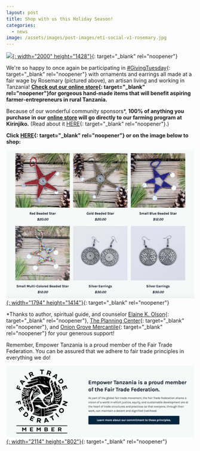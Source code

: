 ```yaml
---
layout: post
title: Shop with us this Holiday Season!
categories:
  - news
image: /assets/images/post-images/eti-social-v1-rosemary.jpg
---
```


[![](/uploads/untitled-design-9.png){: width="2000" height="1428"}](https://shop.empowertz.org/){: target="_blank" rel="noopener"}

We're so happy to once again be participating in [\#GivingTuesday](https://shop.empowertz.org/){: target="_blank" rel="noopener"} with ornaments and earrings all made at a fair wage by Rosemary (pictured above), an artisan living and working in Tanzania\! **[Check out our online store](https://shop.empowertz.org/){: target="_blank" rel="noopener"}for gorgeous hand-made items that will benefit aspiring farmer-entrepreneurs in rural Tanzania.**

Because of our wonderful community sponsors\*, **100% of anything you purchase in our [online store](https://shop.empowertz.org/) will go directly to our farming program at Kirinjiko.** (Read about it [HERE](https://empowertz.org/development/2020/07/31/farming-at-kirinjiko/){: target="_blank" rel="noopener"}.)

**Click [HERE](https://shop.empowertz.org/){: target="_blank" rel="noopener"} or on the image below to shop:**

[![](/uploads/screen-shot-2020-11-23-at-11-44-47-am.png){: width="1794" height="1414"}](https://shop.empowertz.org/){: target="_blank" rel="noopener"}

\*Thanks to author, spiritual guide, and counselor [Elaine K. Olson](http://www.elainekolson.com){: target="_blank" rel="noopener"}, [The Planning Center](https://www.theplanningcenter.com){: target="_blank" rel="noopener"}, and [Onion Grove Mercantile](https://www.ogmercantile.com){: target="_blank" rel="noopener"} for your generous support\!

Remember, Empower Tanzania is a proud member of the Fair Trade Federation. You can be assured that we adhere to fair trade principles in everything we do\!

[![](/uploads/screen-shot-2020-11-23-at-12-17-14-pm.png){: width="2114" height="802"}](https://www.fairtradefederation.org/){: target="_blank" rel="noopener"}